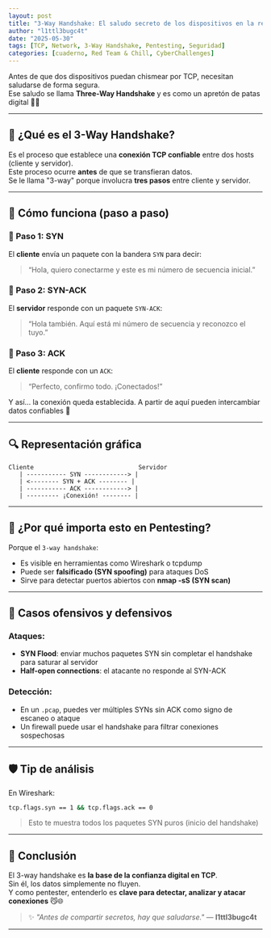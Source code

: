 ```yaml
---
layout: post
title: "3-Way Handshake: El saludo secreto de los dispositivos en la red"
author: "l1ttl3bugc4t"
date: "2025-05-30"
tags: [TCP, Network, 3-Way Handshake, Pentesting, Seguridad]
categories: [cuaderno, Red Team & Chill, CyberChallenges]
---
```


Antes de que dos dispositivos puedan chismear por TCP, necesitan saludarse de forma segura.  
Ese saludo se llama **Three-Way Handshake** y es como un apretón de patas digital 🤝🐾

---

## 📡 ¿Qué es el 3-Way Handshake?

Es el proceso que establece una **conexión TCP confiable** entre dos hosts (cliente y servidor).  
Este proceso ocurre **antes** de que se transfieran datos.  
Se le llama "3-way" porque involucra **tres pasos** entre cliente y servidor.

---

## 🚦 Cómo funciona (paso a paso)

### 🥇 Paso 1: SYN
El **cliente** envía un paquete con la bandera `SYN` para decir:
> “Hola, quiero conectarme y este es mi número de secuencia inicial.”

### 🥈 Paso 2: SYN-ACK
El **servidor** responde con un paquete `SYN-ACK`:
> “Hola también. Aquí está mi número de secuencia y reconozco el tuyo.”

### 🥉 Paso 3: ACK
El **cliente** responde con un `ACK`:
> “Perfecto, confirmo todo. ¡Conectados!”

Y así... la conexión queda establecida. A partir de aquí pueden intercambiar datos confiables 🎉

---

## 🔍 Representación gráfica

```
Cliente                             Servidor
   | ----------- SYN ------------> |
   | <-------- SYN + ACK -------- |
   | ----------- ACK ------------> |
   | --------- ¡Conexión! -------- |
```

---

## 🧠 ¿Por qué importa esto en Pentesting?

Porque el `3-way handshake`:
- Es visible en herramientas como Wireshark o tcpdump
- Puede ser **falsificado (SYN spoofing)** para ataques DoS
- Sirve para detectar puertos abiertos con **nmap -sS (SYN scan)**

---

## 🧨 Casos ofensivos y defensivos

### Ataques:
- **SYN Flood**: enviar muchos paquetes SYN sin completar el handshake para saturar al servidor
- **Half-open connections**: el atacante no responde al SYN-ACK

### Detección:
- En un `.pcap`, puedes ver múltiples SYNs sin ACK como signo de escaneo o ataque
- Un firewall puede usar el handshake para filtrar conexiones sospechosas

---

## 🛡️ Tip de análisis

En Wireshark:
```bash
tcp.flags.syn == 1 && tcp.flags.ack == 0
```
> Esto te muestra todos los paquetes SYN puros (inicio del handshake)

---

## 🚩 Conclusión

El 3-way handshake es **la base de la confianza digital en TCP**.  
Sin él, los datos simplemente no fluyen.  
Y como pentester, entenderlo es **clave para detectar, analizar y atacar conexiones** 😼🌐

> ✨ _"Antes de compartir secretos, hay que saludarse."_ — **l1ttl3bugc4t**

---
